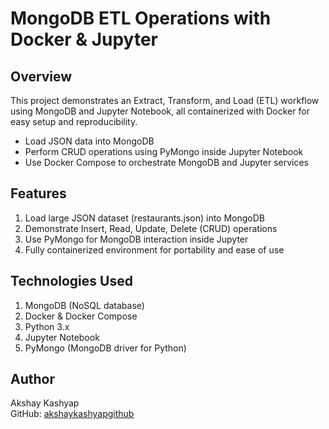 # MongoDB ETL Operations with Docker & Jupyter

## Overview
This project demonstrates an Extract, Transform, and Load (ETL) workflow using MongoDB and Jupyter Notebook, all containerized with Docker for easy setup and reproducibility.

- Load JSON data into MongoDB
- Perform CRUD operations using PyMongo inside Jupyter Notebook
- Use Docker Compose to orchestrate MongoDB and Jupyter services

## Features
  1. Load large JSON dataset (restaurants.json) into MongoDB
  2. Demonstrate Insert, Read, Update, Delete (CRUD) operations
  3. Use PyMongo for MongoDB interaction inside Jupyter
  4. Fully containerized environment for portability and ease of use

## Technologies Used
  1. MongoDB (NoSQL database)
  2. Docker & Docker Compose
  3. Python 3.x
  4. Jupyter Notebook
  5. PyMongo (MongoDB driver for Python)

## Author
  Akshay Kashyap <br>
  GitHub: [akshaykashyapgithub](https://github.com/akshaykashyapgithub)


